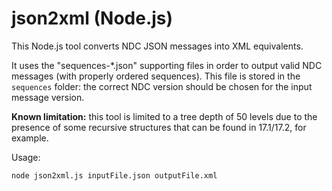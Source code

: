 # json2xml (Node.js)

This Node.js tool converts NDC JSON messages into XML equivalents.

It uses the "sequences-\*.json" supporting files in order to output valid NDC messages (with properly ordered sequences). This file is stored in the `sequences` folder: the correct NDC version should be chosen for the input message version.

**Known limitation:** this tool is limited to a tree depth of 50 levels due to the presence of some recursive structures that can be found in 17.1/17.2, for example.

Usage:
```
node json2xml.js inputFile.json outputFile.xml
```